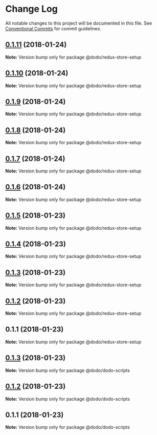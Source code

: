 # Change Log

All notable changes to this project will be documented in this file.
See [Conventional Commits](https://conventionalcommits.org) for commit guidelines.

<a name="0.1.11"></a>
## [0.1.11](/compare/@dodo/redux-store-setup@0.1.10...@dodo/redux-store-setup@0.1.11) (2018-01-24)




**Note:** Version bump only for package @dodo/redux-store-setup

<a name="0.1.10"></a>
## [0.1.10](/compare/@dodo/redux-store-setup@0.1.9...@dodo/redux-store-setup@0.1.10) (2018-01-24)




**Note:** Version bump only for package @dodo/redux-store-setup

<a name="0.1.9"></a>
## [0.1.9](/compare/@dodo/redux-store-setup@0.1.8...@dodo/redux-store-setup@0.1.9) (2018-01-24)




**Note:** Version bump only for package @dodo/redux-store-setup

<a name="0.1.8"></a>
## [0.1.8](/compare/@dodo/redux-store-setup@0.1.7...@dodo/redux-store-setup@0.1.8) (2018-01-24)




**Note:** Version bump only for package @dodo/redux-store-setup

<a name="0.1.7"></a>
## [0.1.7](/compare/@dodo/redux-store-setup@0.1.6...@dodo/redux-store-setup@0.1.7) (2018-01-24)




**Note:** Version bump only for package @dodo/redux-store-setup

<a name="0.1.6"></a>
## [0.1.6](/compare/@dodo/redux-store-setup@0.1.5...@dodo/redux-store-setup@0.1.6) (2018-01-24)




**Note:** Version bump only for package @dodo/redux-store-setup

<a name="0.1.5"></a>
## [0.1.5](/compare/@dodo/redux-store-setup@0.1.4...@dodo/redux-store-setup@0.1.5) (2018-01-23)




**Note:** Version bump only for package @dodo/redux-store-setup

<a name="0.1.4"></a>
## [0.1.4](/compare/@dodo/redux-store-setup@0.1.3...@dodo/redux-store-setup@0.1.4) (2018-01-23)




**Note:** Version bump only for package @dodo/redux-store-setup

<a name="0.1.3"></a>
## [0.1.3](/compare/@dodo/redux-store-setup@0.1.2...@dodo/redux-store-setup@0.1.3) (2018-01-23)




**Note:** Version bump only for package @dodo/redux-store-setup

<a name="0.1.2"></a>
## [0.1.2](/compare/@dodo/redux-store-setup@0.1.1...@dodo/redux-store-setup@0.1.2) (2018-01-23)




**Note:** Version bump only for package @dodo/redux-store-setup

<a name="0.1.1"></a>
## 0.1.1 (2018-01-23)




**Note:** Version bump only for package @dodo/redux-store-setup

<a name="0.1.3"></a>
## [0.1.3](/compare/@dodo/dodo-scripts@0.1.2...@dodo/dodo-scripts@0.1.3) (2018-01-23)




**Note:** Version bump only for package @dodo/dodo-scripts

<a name="0.1.2"></a>
## [0.1.2](/compare/@dodo/dodo-scripts@0.1.1...@dodo/dodo-scripts@0.1.2) (2018-01-23)




**Note:** Version bump only for package @dodo/dodo-scripts

<a name="0.1.1"></a>
## 0.1.1 (2018-01-23)




**Note:** Version bump only for package @dodo/dodo-scripts
